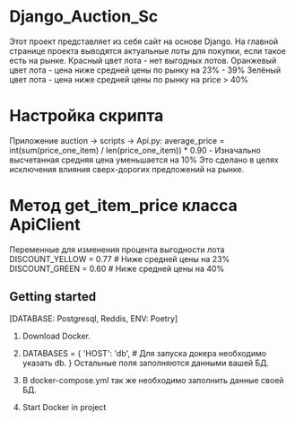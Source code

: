 # Django_Auction_Sc
Этот проект представляет из себя сайт на основе Django.
На главной странице проекта выводятся актуальные лоты для покупки, если такое есть на рынке.
Красный цвет лота - нет выгодных лотов.
Оранжевый цвет лота - цена ниже средней цены по рынку на 23% - 39%
Зелёный цвет лота - цена ниже средней цены по рынку на price > 40%

# Настройка скрипта
Приложение auction -> scripts -> Api.py:
average_price = int(sum(price_one_item) / len(price_one_item)) * 0.90 - Изначально высчетанная средняя цена уменьшается на 10%
Это сделано в целях исключения влияния сверх-дорогих предложений на рынке.

# Метод get_item_price класса ApiClient
Переменные для изменения процента выгодности лота
DISCOUNT_YELLOW = 0.77  # Ниже средней цены на 23%
DISCOUNT_GREEN = 0.60  # Ниже средней цены на 40%

## Getting started
[DATABASE: Postgresql, Reddis, ENV: Poetry]

1. Download Docker.

2. DATABASES = {
    'HOST': 'db', # Для запуска докера необходимо указать db.
}
Остальные поля заполняются данными вашей БД.

3. В docker-compose.yml так же необходимо заполнить данные своей БД. 

2. Start Docker in project